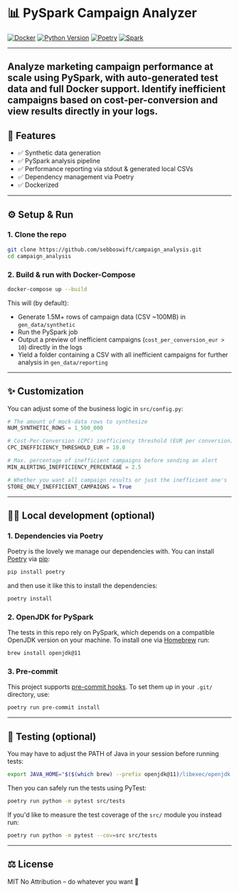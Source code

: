 # 📊 PySpark Campaign Analyzer

[![Docker](https://img.shields.io/badge/Docker-2496ED?logo=docker&logoColor=fff)](https://www.docker.com/)
[![Python Version](https://img.shields.io/badge/python-^3.09-blue?logo=python&logoColor=fff.svg)](https://www.python.org/downloads/release/python-3100/)
[![Poetry](https://img.shields.io/badge/dependencies-poetry-purple.svg)](https://python-poetry.org/)
[![Spark](https://img.shields.io/badge/spark-3.5.5-orange)](https://spark.apache.org/)

---
Analyze marketing campaign performance at scale using PySpark, with auto-generated test data and full Docker support.
Identify inefficient campaigns based on cost-per-conversion and view results directly in your logs.
---

## 🚀 Features

- ✅ Synthetic data generation
- ✅ PySpark analysis pipeline
- ✅ Performance reporting via stdout & generated local CSVs
- ✅ Dependency management via Poetry
- ✅ Dockerized

---

## ⚙️ Setup & Run

### 1. Clone the repo

```bash
git clone https://github.com/sebboswift/campaign_analysis.git
cd campaign_analysis
```

### 2. Build & run with Docker-Compose

```bash
docker-compose up --build
```

This will (by default):

- Generate 1.5M+ rows of campaign data (CSV ~100MB) in `gen_data/synthetic`
- Run the PySpark job
- Output a preview of inefficient campaigns (`cost_per_conversion_eur > 10`) directly in the logs
- Yield a folder containing a CSV with all inefficient campaigns for further analysis in `gen_data/reporting`

---

## ✨ Customization

You can adjust some of the business logic in `src/config.py`:

```python
# The amount of mock-data rows to synthesize
NUM_SYNTHETIC_ROWS = 1_500_000

# Cost-Per-Conversion (CPC) inefficiency threshold (EUR per conversion)
CPC_INEFFICIENCY_THRESHOLD_EUR = 10.0

# Max. percentage of inefficient campaigns before sending an alert
MIN_ALERTING_INEFFICIENCY_PERCENTAGE = 2.5

# Whether you want all campaign results or just the inefficient one's
STORE_ONLY_INEFFICIENT_CAMPAIGNS = True
```

---

## 🧑‍💻 Local development (optional)

### 1. Dependencies via Poetry

Poetry is the lovely we manage our dependencies with. You can install [Poetry](https://python-poetry.org/)
via [pip](https://pypi.org/project/pip/):

```bash
pip install poetry
```

and then use it like this to install the dependencies:

```bash
poetry install
```

### 2. OpenJDK for PySpark

The tests in this repo rely on PySpark, which depends on a compatible OpenJDK version on your machine. To install one via [Homebrew](https://brew.sh/) run:

```bash
brew install openjdk@11
```

### 3. Pre-commit

This project supports [pre-commit hooks](https://pre-commit.com/). To set them up in your `.git/` directory, use:

```bash
poetry run pre-commit install
```
---
## 🧪 Testing (optional)
You may have to adjust the PATH of Java in your session before running tests:
```bash
export JAVA_HOME="$($(which brew) --prefix openjdk@11)/libexec/openjdk.jdk/Contents/Home"
```
Then you can safely run the tests using PyTest:
```bash
poetry run python -m pytest src/tests
```
If you'd like to measure the test coverage of the `src/` module you instead run:
```bash
poetry run python -m pytest --cov=src src/tests
```
---
## ⚖️ License

MIT No Attribution – do whatever you want 🙌
